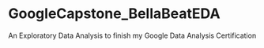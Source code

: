 # GoogleCapstone_BellaBeatEDA
An Exploratory Data Analysis to finish my Google Data Analysis Certification
